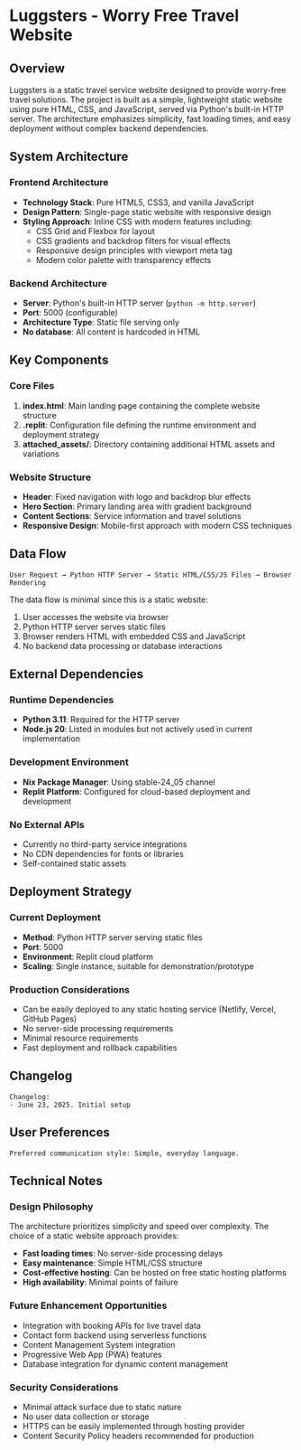 # Luggsters - Worry Free Travel Website

## Overview

Luggsters is a static travel service website designed to provide worry-free travel solutions. The project is built as a simple, lightweight static website using pure HTML, CSS, and JavaScript, served via Python's built-in HTTP server. The architecture emphasizes simplicity, fast loading times, and easy deployment without complex backend dependencies.

## System Architecture

### Frontend Architecture
- **Technology Stack**: Pure HTML5, CSS3, and vanilla JavaScript
- **Design Pattern**: Single-page static website with responsive design
- **Styling Approach**: Inline CSS with modern features including:
  - CSS Grid and Flexbox for layout
  - CSS gradients and backdrop filters for visual effects
  - Responsive design principles with viewport meta tag
  - Modern color palette with transparency effects

### Backend Architecture
- **Server**: Python's built-in HTTP server (`python -m http.server`)
- **Port**: 5000 (configurable)
- **Architecture Type**: Static file serving only
- **No database**: All content is hardcoded in HTML

## Key Components

### Core Files
1. **index.html**: Main landing page containing the complete website structure
2. **.replit**: Configuration file defining the runtime environment and deployment strategy
3. **attached_assets/**: Directory containing additional HTML assets and variations

### Website Structure
- **Header**: Fixed navigation with logo and backdrop blur effects
- **Hero Section**: Primary landing area with gradient background
- **Content Sections**: Service information and travel solutions
- **Responsive Design**: Mobile-first approach with modern CSS techniques

## Data Flow

```
User Request → Python HTTP Server → Static HTML/CSS/JS Files → Browser Rendering
```

The data flow is minimal since this is a static website:
1. User accesses the website via browser
2. Python HTTP server serves static files
3. Browser renders HTML with embedded CSS and JavaScript
4. No backend data processing or database interactions

## External Dependencies

### Runtime Dependencies
- **Python 3.11**: Required for the HTTP server
- **Node.js 20**: Listed in modules but not actively used in current implementation

### Development Environment
- **Nix Package Manager**: Using stable-24_05 channel
- **Replit Platform**: Configured for cloud-based deployment and development

### No External APIs
- Currently no third-party service integrations
- No CDN dependencies for fonts or libraries
- Self-contained static assets

## Deployment Strategy

### Current Deployment
- **Method**: Python HTTP server serving static files
- **Port**: 5000
- **Environment**: Replit cloud platform
- **Scaling**: Single instance, suitable for demonstration/prototype

### Production Considerations
- Can be easily deployed to any static hosting service (Netlify, Vercel, GitHub Pages)
- No server-side processing requirements
- Minimal resource requirements
- Fast deployment and rollback capabilities

## Changelog

```
Changelog:
- June 23, 2025. Initial setup
```

## User Preferences

```
Preferred communication style: Simple, everyday language.
```

## Technical Notes

### Design Philosophy
The architecture prioritizes simplicity and speed over complexity. The choice of a static website approach provides:
- **Fast loading times**: No server-side processing delays
- **Easy maintenance**: Simple HTML/CSS structure
- **Cost-effective hosting**: Can be hosted on free static hosting platforms
- **High availability**: Minimal points of failure

### Future Enhancement Opportunities
- Integration with booking APIs for live travel data
- Contact form backend using serverless functions
- Content Management System integration
- Progressive Web App (PWA) features
- Database integration for dynamic content management

### Security Considerations
- Minimal attack surface due to static nature
- No user data collection or storage
- HTTPS can be easily implemented through hosting provider
- Content Security Policy headers recommended for production